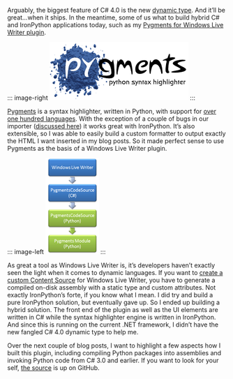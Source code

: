 Arguably, the biggest feature of C\# 4.0 is the new [dynamic
type](http://msdn.microsoft.com/en-us/library/dd264736(VS.100).aspx).
And it’ll be great…when it ships. In the meantime, some of us what to
build hybrid C\# and IronPython applications today, such as my [Pygments
for Windows Live Writer
plugin](http://devhawk.net/2009/08/07/pygments-for-windows-live-writer-v1-0-2/).

::: image-right
![pygments\_logo](https://raw.githubusercontent.com/devhawk/devhawk.github.io/master/images/blog/20090810-building-a-hybrid-c-ironpython-app-without-dynamic-type/pygments_logo.png "pygments_logo")
:::

[Pygments](http://pygments.org/) is a syntax highlighter, written in
Python, with support for [over one hundred
languages](http://pygments.org/languages/). With the exception of a
couple of bugs in our importer ([discussed
here](http://devhawk.net/2009/08/07/pygments-for-windows-live-writer-v1-0-2/))
it works great with IronPython. It’s also extensible, so I was able to
easily build a custom formatter to output exactly the HTML I want
inserted in my blog posts. So it made perfect sense to use Pygments as
the basis of a Windows Live Writer plugin.

::: image-left
[![](https://raw.githubusercontent.com/devhawk/devhawk.github.io/master/images/blog/20090810-building-a-hybrid-c-ironpython-app-without-dynamic-type/WLW_pygments_layers_thumb.png)](https://raw.githubusercontent.com/devhawk/devhawk.github.io/master/images/blog/20090810-building-a-hybrid-c-ironpython-app-without-dynamic-type/WLW_pygments_layers.png)
:::

As great a tool as Windows Live Writer is, it’s developers haven’t
exactly seen the light when it comes to dynamic languages. If you want
to [create a custom Content
Source](http://msdn.microsoft.com/en-us/library/aa702851.aspx) for
Windows Live Writer, you have to generate a compiled on-disk assembly
with a static type and custom attributes. Not exactly IronPython’s
forte, if you know what I mean. I did try and build a pure IronPython
solution, but eventually gave up. So I ended up building a hybrid
solution. The front end of the plugin as well as the UI elements are
written in C\# while the syntax highlighter engine is written in
IronPython. And since this is running on the current .NET framework, I
didn’t have the new fangled C\# 4.0 dynamic type to help me.

Over the next couple of blog posts, I want to highlight a few aspects
how I built this plugin, including compiling Python packages into
assemblies and invoking Python code from C\# 3.0 and earlier. If you
want to look for your self, [the
source](http://github.com/devhawk/pygments.wlwriter/tree/master) is up
on GitHub.
